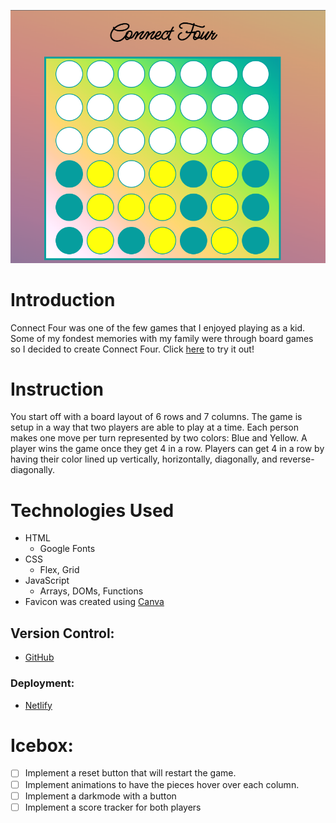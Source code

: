 
![screenshot](/assets/readmeScreenshot.png)
# Introduction

Connect Four was one of the few games that I enjoyed playing as a kid. Some of my fondest memories with my family were through board games so I decided to create Connect Four. Click [here](https://mike-trinh-connect-four.netlify.app) to try it out!


# Instruction

You start off with a board layout of 6 rows and 7 columns. The game is setup in a way that two players are able to play at a time. Each person makes one move per turn represented by two colors: Blue and Yellow. A player wins the game once they get 4 in a row. Players can get 4 in a row by having their color lined up vertically, horizontally, diagonally, and reverse-diagonally.

# Technologies Used

  - HTML
    - Google Fonts
  - CSS
    - Flex, Grid
  - JavaScript
    - Arrays, DOMs, Functions
  - Favicon was created using [Canva](https://www.canva.com/)
  ## Version Control:

  - [GitHub](https://github.com/hieptrinh96/ConnectFour)

### Deployment:
- [Netlify](https://app.netlify.com)
  

# Icebox:
 - [ ] Implement a reset button that will restart the game.
 - [ ] Implement animations to have the pieces hover over each column.
 - [ ] Implement a darkmode with a button 
 - [ ] Implement a score tracker for both players